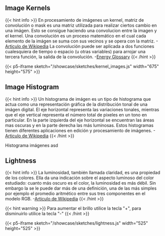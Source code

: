 ## Image Kernels
{{< hint info >}}
En procesamiento de imágenes un kernel, matriz de convolución o mask es una matriz utilizada para realizar ciertos cambio en una imágen. Esto se consigue haciendo una convolucion entre la imagen y el kernel.
Una convolución es un proceso matemático en el cual cada elemento de la imágen se suma con sus vecinos y se opera con la matriz.  -[Articulo de Wikipedia](https://en.wikipedia.org/wiki/Kernel_%28image_processing%29#Convolution)
La convolución puede ser aplicada a dos funciones cualesquiera de tiempo o espacio (u otras variables) para arrojar una tercera función, la salida de la convolución. -[Energy Glossary](https://glossary.slb.com/es/terms/c/convolution#:~:text=Una%20operación%20matemática%20con%20dos,la%20salida%20de%20la%20convolución.)
{{< /hint >}}


{{< p5-iframe sketch="/showcase/sketches/kernel_images.js" width="675" height="575" >}}


## Image Histogram
{{< hint info >}}
Un histograma de imágen es un tipo de histograma que actua como una representación gráfica de la distribución tonal de una imágen digital.
El eje horizontal representa las variaciones tonales, mientras que el eje vertical representa el número total de pixeles en un tono en particular.
En la parte izquierda del eje horizontal se encuentran las áreas mas oscuras y en la parte derecha las más luminosas.
Estos histogramas tienen diferentes aplicaciones en edición  y procesamiento de imágenes.
-[Articulo de Wikipedia](https://en.wikipedia.org/wiki/Image_histogram)
{{< /hint >}}

Histograma imágenes asd

## Lightness
{{< hint info >}}
La luminosidad, también llamada claridad, es una propiedad de los colores. Ella da una indicación sobre el aspecto luminoso del color estudiado: cuanto más oscuro es el color, la luminosidad es más débil.
Sin embargo la se le puede dar más de una definición, una de las más simples por ejemplo el promedio aritmético entre sus tres componentes en el modelo RGB.
-[Articulo de Wikipedia](https://en.wikipedia.org/wiki/HSL_and_HSV#Lightness)
{{< /hint >}}

{{< hint warning >}}
Para aumentar el brillo utilice la tecla "+", para disminuirlo utilice la tecla "-"
{{< /hint >}}

{{< p5-iframe sketch="/showcase/sketches/lightness.js" width="525" height="525" >}}